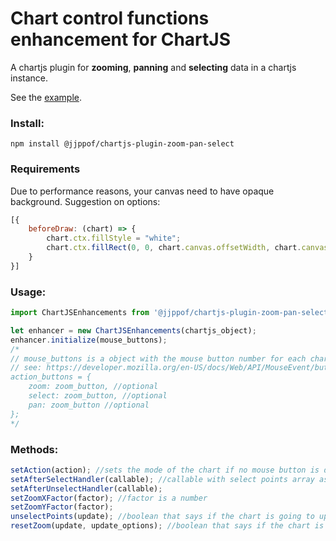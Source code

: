 # Chart control functions enhancement for ChartJS
A chartjs plugin for **zooming**, **panning** and **selecting** data in a chartjs instance.

See the [example](https://jjppof.github.io/chartjs-plugin-zoom-pan-select/example/index).

### Install:

```
npm install @jjppof/chartjs-plugin-zoom-pan-select
```

### Requirements

Due to performance reasons, your canvas need to have opaque background. Suggestion on options:

```javascript
[{
    beforeDraw: (chart) => {
        chart.ctx.fillStyle = "white";
        chart.ctx.fillRect(0, 0, chart.canvas.offsetWidth, chart.canvas.offsetHeight);
    }
}]
```

### Usage:

```javascript
import ChartJSEnhancements from '@jjppof/chartjs-plugin-zoom-pan-select';

let enhancer = new ChartJSEnhancements(chartjs_object);
enhancer.initialize(mouse_buttons);
/* 
// mouse_buttons is a object with the mouse button number for each chart action (pan, zoom or select)
// see: https://developer.mozilla.org/en-US/docs/Web/API/MouseEvent/buttons#Return_value
action_buttons = {
    zoom: zoom_button, //optional
    select: zoom_button, //optional
    pan: zoom_button //optional
};
*/
```

### Methods:

```javascript
setAction(action); //sets the mode of the chart if no mouse button is defined. The arg is a string that can be "zoom", "pan" or "select"
setAfterSelectHandler(callable); //callable with select points array as arg
setAfterUnselectHandler(callable);
setZoomXFactor(factor); //factor is a number
setZoomYFactor(factor);
unselectPoints(update); //boolean that says if the chart is going to update or not
resetZoom(update, update_options); //boolean that says if the chart is going to update or not. update_options is the update options from chartjs update() function
```
